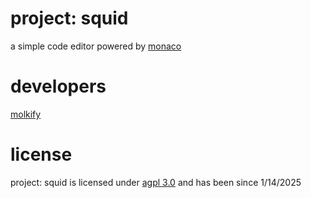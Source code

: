 # project: squid
a simple code editor powered by [monaco](https://microsoft.github.io/monaco)

# developers
[molkify](https://molkify.dev)

# license
project: squid is licensed under [agpl 3.0](https://choosealicense.com/licenses/agpl-3.0/) and has been since 1/14/2025
